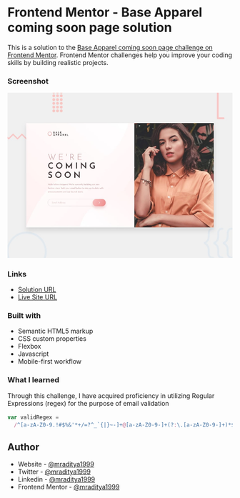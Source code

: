 # Frontend Mentor - Base Apparel coming soon page solution

This is a solution to the [Base Apparel coming soon page challenge on Frontend Mentor](https://www.frontendmentor.io/challenges/base-apparel-coming-soon-page-5d46b47f8db8a7063f9331a0). Frontend Mentor challenges help you improve your coding skills by building realistic projects.

### Screenshot

[![Design preview for the Base Apparel coming soon page coding challenge](./design/desktop-preview.jpg)](https://fm-24-base-apparel-coming-soon.netlify.app)

### Links

- [Solution URL](https://www.frontendmentor.io/solutions/base-apparel-comming-soon-7Ny4V7X08L)
- [Live Site URL](https://fm-24-base-apparel-coming-soon.netlify.app)

### Built with

- Semantic HTML5 markup
- CSS custom properties
- Flexbox
- Javascript
- Mobile-first workflow

### What I learned

Through this challenge, I have acquired proficiency in utilizing Regular Expressions (regex) for the purpose of email validation

```js
var validRegex =
  /^[a-zA-Z0-9.!#$%&'*+/=?^_`{|}~-]+@[a-zA-Z0-9-]+(?:\.[a-zA-Z0-9-]+)*$/;
```

## Author

- Website - [@mraditya1999](https://www.adityayadav.live)
- Twitter - [@mraditya1999](https://twitter.com/mraditya1999)
- Linkedin - [@mraditya1999](https://www.linkedin.com/in/mraditya1999/)
- Frontend Mentor - [@mraditya1999](https://www.frontendmentor.io/profile/Aditya-oss-creator)
